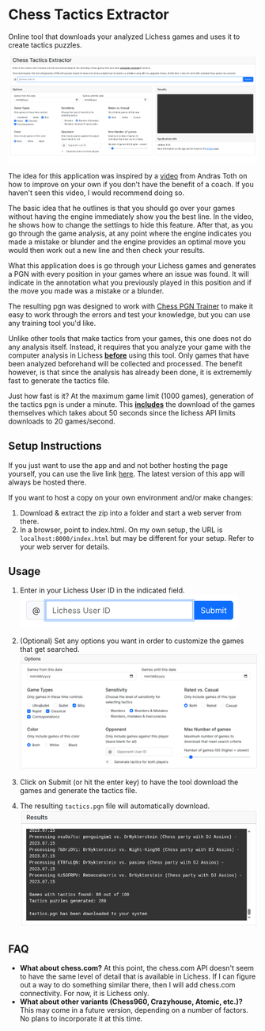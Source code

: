 # Chess Tactics Extractor
Online tool that downloads your analyzed Lichess games and uses it to create tactics puzzles.

![screenshot](./public/screenshots/program.png)

The idea for this application was inspired by a [video](https://www.youtube.com/watch?v=f8QrRbmaHxE) from Andras Toth on how to improve on your own if you don't have the benefit of a coach.  If you haven't seen this video, I would recommend doing so.

The basic idea that he outlines is that you should go over your games without having the engine immediately show you the best line. In the video, he shows how to change the settings to hide this feature.  After that, as you go through the game analysis, at any point where the engine indicates you made a mistake or blunder and the engine provides an optimal move you would then work out a new line and then check your results.

What this application does is go through your Lichess games and generates a PGN with every position in your games where an issue was found. It will indicate in the annotation what you previously played in this position and if the move you made was a mistake or a blunder. 

The resulting pgn was designed to work with [Chess PGN Trainer](https://rodpolako.github.io) to make it easy to work through the errors and test your knowledge, but you can use any training tool you'd like.

Unlike other tools that make tactics from your games, this one does not do any analysis itself. Instead, it requires that you analyze your game with the computer analysis in Lichess <ins>**before**</ins> using this tool. Only games that have been analyzed beforehand will be collected and processed. The benefit however, is that since the analysis has already been done, it is extrememly fast to generate the tactics file.  

Just how fast is it?  At the maximum game limit (1000 games), generation of the tactics pgn is under a minute. This <ins>**includes**</ins> the download of the games themselves which takes about 50 seconds since the lichess API limits downloads to 20 games/second.

## Setup Instructions ##
If you just want to use the app and and not bother hosting the page yourself, you can use the live link [here](https://rodpolako.github.io/cte). The latest version of this app will always be hosted there.

If you want to host a copy on your own environment and/or make changes:

1. Download & extract the zip into a folder and start a web server from there.
2. In a browser, point to index.html. On my own setup, the URL is ```localhost:8000/index.html``` but may be different for your setup. Refer to your web server for details.


## Usage ##
1. Enter in your Lichess User ID in the indicated field.
![screenshot](./public/screenshots/step1.png)

2. (Optional) Set any options you want in order to customize the games that get searched.
![screenshot](./public/screenshots/options.png)

3. Click on Submit (or hit the enter key) to have the tool download the games and generate the tactics file.
4. The resulting ```tactics.pgn``` file will automatically download.
![screenshot](./public/screenshots/output.png)

## FAQ ##
* **What about chess.com?** At this point, the chess.com API doesn't seem to have the same level of detail that is available in Lichess. If I can figure out a way to do something similar there, then I will add chess.com connectivity.  For now, it is Lichess only.
* **What about other variants (Chess960, Crazyhouse, Atomic, etc.)?**  This may come in a future version, depending on a number of factors.  No plans to incorporate it at this time.
